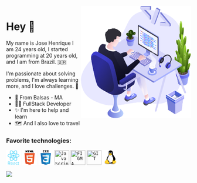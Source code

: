 <img align="right" src="assets/illustration.png" width="300"/>

# Hey 👋

My name is Jose Henrique I am 24 years old, I started programming at 20 years old, and I am from Brazil. 🇧🇷 

I'm passionate about solving problems, I'm always learning more, and I love challenges. 🚀

- 📌 From Balsas - MA
- 👨‍💻 FullStack Developer
- ✨ I'm here to help and learn
- 🗺️ And I also love to travel

### Favorite technologies:
<p align="left">
    
<code><img src="https://github.com/devicons/devicon/blob/master/icons/react/react-original-wordmark.svg" title="React" width="40" height="40"/></code>
<code><img src="https://raw.githubusercontent.com/devicons/devicon/master/icons/html5/html5-original-wordmark.svg" title="HTML5" width="40" height="40"/></code>
<code><img src="https://raw.githubusercontent.com/devicons/devicon/master/icons/css3/css3-original-wordmark.svg" title="CSS3" width="40" height="40"/></code>
<code><img src="https://raw.githubusercontent.com/devicons/devicon/master/icons/javascript/javascript-original-.svg" title="JavaScript" width="40" height="40"/></code>
<code><img src="https://www.vectorlogo.zone/logos/figma/figma-icon.svg" title="FIGMA" width="40" height="40"/></code>
<code><img src="https://www.vectorlogo.zone/logos/git-scm/git-scm-icon.svg" title="GIT" width="40" height="40"/></code>
<code><img src="https://raw.githubusercontent.com/devicons/devicon/master/icons/linux/linux-original.svg" title="LINUX" width="40" height="40"/></code>
</p>

<p align="left">
    <code><img height="190em" src="https://github-readme-stats.vercel.app/api?username=josehenriqueSM&show_icons=true&theme=dark&include_all_commits=true&count_private=true"/></code>
</p>

<!-- ![Snake animation](https://github.com/josehenriqueSM/josehenriqueSM/blob/output/github-contribution-grid-snake.svg) -->
<!-- ## Reach me out👇
[![Linkedin Badge](https://img.shields.io/badge/likedin-Franklys_Guimar%C3%A3es-2021?style=flat-square&logo=Linkedin&logoColor=white&link=https://www.linkedin.com/in/franklys-guimar%C3%A3es-3b9982169/)](https://www.linkedin.com/in/franklys-guimar%C3%A3es-3b9982169/) [![Instagram Badge](https://img.shields.io/badge/instagram-josehenriqueSM-2021?style=flat-square&logo=Instagram&logoColor=white&link=https://www.instagram.com/josehenriqueSM/)](https://www.instagram.com/josehenriqueSM/) [![Whatsapp Badge](https://img.shields.io/badge/whatsapp-josehenriqueSM-2021?style=flat-square&logo=whatsapp&logoColor=white&link=https://wa.me/5599984536274)](https://wa.me/5599984536274) -->

